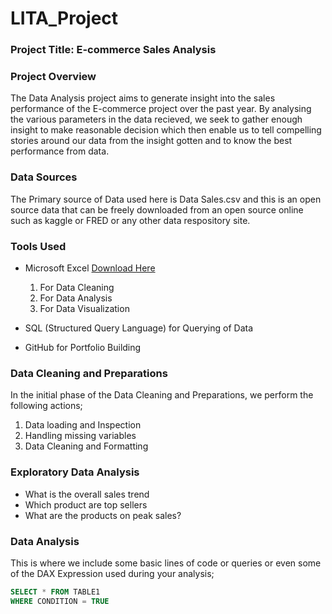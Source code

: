 # LITA_Project

### Project Title: E-commerce Sales Analysis

### Project Overview
The Data Analysis project aims to generate insight into the sales performance of the E-commerce project over the past year. By analysing the various parameters in the data recieved, we seek to gather enough insight to make reasonable decision which then enable us to tell compelling stories around our data from the insight gotten and to know the best performance from data.

### Data Sources
The Primary source of Data used here is Data Sales.csv and this is an open source data that can be freely downloaded from an open source online such as kaggle or FRED or any other data respository site.

### Tools Used
- Microsoft Excel [Download Here](https://www.microsoft.com)
  1. For Data Cleaning
  2. For Data Analysis
  3. For Data Visualization
     
- SQL (Structured Query Language) for Querying of Data
- GitHub for Portfolio Building

### Data Cleaning and Preparations 
In the initial phase of the Data Cleaning and Preparations, we perform the following actions;
1. Data loading and Inspection
2. Handling missing variables
3. Data Cleaning and Formatting

### Exploratory Data Analysis
- What is the overall sales trend
- Which product are top sellers
- What are the products on peak sales?

### Data Analysis
This is where we include some basic lines of code or queries or even some of the DAX Expression used during your analysis;

```SQL
SELECT * FROM TABLE1
WHERE CONDITION = TRUE
```
